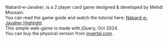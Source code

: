 Nabard-e-Javaher, is a 2 player card game designed & developed by Mehdi Mousavi.<br>
You can read the game guide and watch the tutorial here: <a href="https://www.instagram.com/s/aGlnaGxpZ2h0OjE3OTI5OTcyNzQ1ODU3NTA1?igsh=bW4yNXdnZ3N0NXl1" target="_blank">Nabard-e-Javaher Highlight</a>
<br>
This simple web-game is made with jQuery, Oct 2024.
<br>
You can buy the physical version from <a href="https://invertal.com" target="_blank">invertal.com</a>.
